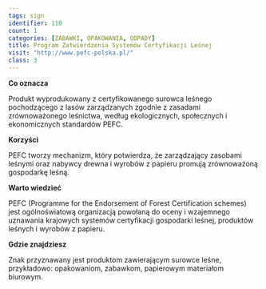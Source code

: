 ```yaml
---
tags: sign
identifier: 110
count: 1
categories: [ZABAWKI, OPAKOWANIA, ODPADY]
title: Program Zatwierdzenia Systemów Certyfikacji Leśnej
visit: "http://www.pefc-polska.pl/"
class: 3
---
```

**Co oznacza**

Produkt wyprodukowany z certyfikowanego surowca leśnego pochodzącego z lasów zarządzanych zgodnie z zasadami zrównoważonego leśnictwa, według ekologicznych, społecznych i ekonomicznych standardów PEFC.

**Korzyści**

PEFC tworzy mechanizm, który potwierdza, że zarządzający zasobami leśnymi oraz nabywcy drewna i wyrobów z papieru promują zrównoważoną gospodarkę leśną.

**Warto wiedzieć**

PEFC (Programme for the Endorsement of Forest Certification schemes) jest ogólnoświatową organizacją powołaną do oceny i wzajemnego uznawania krajowych systemów certyfikacji gospodarki leśnej, produktów leśnych i wyrobów z papieru.

**Gdzie znajdziesz**

Znak przyznawany jest produktom zawierającym surowce leśne, przykładowo: opakowaniom, zabawkom, papierowym materiałom biurowym.
